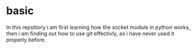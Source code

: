 # basic

In this repsitiory i am first learning how the socket module in python works, then i am finding out how to use git effectivly, as i have never used it properly before.
